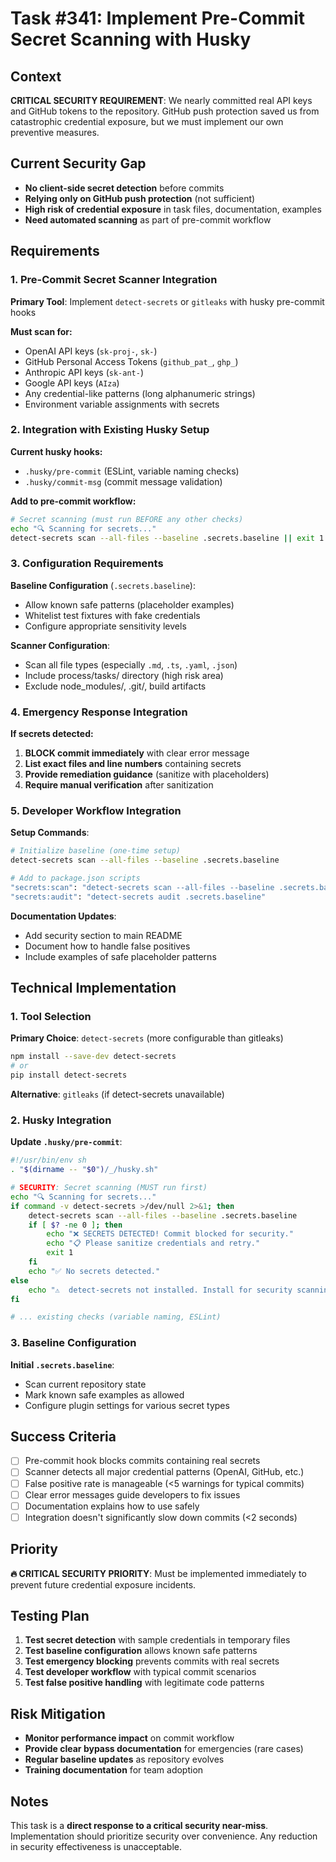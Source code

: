 # Task #341: Implement Pre-Commit Secret Scanning with Husky

## Context

**CRITICAL SECURITY REQUIREMENT**: We nearly committed real API keys and GitHub tokens to the repository. GitHub push protection saved us from catastrophic credential exposure, but we must implement our own preventive measures.

## Current Security Gap

- **No client-side secret detection** before commits
- **Relying only on GitHub push protection** (not sufficient)
- **High risk of credential exposure** in task files, documentation, examples
- **Need automated scanning** as part of pre-commit workflow

## Requirements

### 1. Pre-Commit Secret Scanner Integration

**Primary Tool**: Implement `detect-secrets` or `gitleaks` with husky pre-commit hooks

**Must scan for:**
- OpenAI API keys (`sk-proj-`, `sk-`)
- GitHub Personal Access Tokens (`github_pat_`, `ghp_`)
- Anthropic API keys (`sk-ant-`)
- Google API keys (`AIza`)
- Any credential-like patterns (long alphanumeric strings)
- Environment variable assignments with secrets

### 2. Integration with Existing Husky Setup

**Current husky hooks:**
- `.husky/pre-commit` (ESLint, variable naming checks)
- `.husky/commit-msg` (commit message validation)

**Add to pre-commit workflow:**
```bash
# Secret scanning (must run BEFORE any other checks)
echo "🔍 Scanning for secrets..."
detect-secrets scan --all-files --baseline .secrets.baseline || exit 1
```

### 3. Configuration Requirements

**Baseline Configuration** (`.secrets.baseline`):
- Allow known safe patterns (placeholder examples)
- Whitelist test fixtures with fake credentials
- Configure appropriate sensitivity levels

**Scanner Configuration**:
- Scan all file types (especially `.md`, `.ts`, `.yaml`, `.json`)
- Include process/tasks/ directory (high risk area)
- Exclude node_modules/, .git/, build artifacts

### 4. Emergency Response Integration

**If secrets detected:**
1. **BLOCK commit immediately** with clear error message
2. **List exact files and line numbers** containing secrets
3. **Provide remediation guidance** (sanitize with placeholders)
4. **Require manual verification** after sanitization

### 5. Developer Workflow Integration

**Setup Commands**:
```bash
# Initialize baseline (one-time setup)
detect-secrets scan --all-files --baseline .secrets.baseline

# Add to package.json scripts
"secrets:scan": "detect-secrets scan --all-files --baseline .secrets.baseline",
"secrets:audit": "detect-secrets audit .secrets.baseline"
```

**Documentation Updates**:
- Add security section to main README
- Document how to handle false positives
- Include examples of safe placeholder patterns

## Technical Implementation

### 1. Tool Selection

**Primary Choice**: `detect-secrets` (more configurable than gitleaks)
```bash
npm install --save-dev detect-secrets
# or
pip install detect-secrets
```

**Alternative**: `gitleaks` (if detect-secrets unavailable)

### 2. Husky Integration

**Update `.husky/pre-commit`**:
```bash
#!/usr/bin/env sh
. "$(dirname -- "$0")/_/husky.sh"

# SECURITY: Secret scanning (MUST run first)
echo "🔍 Scanning for secrets..."
if command -v detect-secrets >/dev/null 2>&1; then
    detect-secrets scan --all-files --baseline .secrets.baseline
    if [ $? -ne 0 ]; then
        echo "❌ SECRETS DETECTED! Commit blocked for security."
        echo "📋 Please sanitize credentials and retry."
        exit 1
    fi
    echo "✅ No secrets detected."
else
    echo "⚠️  detect-secrets not installed. Install for security scanning."
fi

# ... existing checks (variable naming, ESLint)
```

### 3. Baseline Configuration

**Initial `.secrets.baseline`**:
- Scan current repository state
- Mark known safe examples as allowed
- Configure plugin settings for various secret types

## Success Criteria

- [ ] Pre-commit hook blocks commits containing real secrets
- [ ] Scanner detects all major credential patterns (OpenAI, GitHub, etc.)
- [ ] False positive rate is manageable (<5 warnings for typical commits)
- [ ] Clear error messages guide developers to fix issues
- [ ] Documentation explains how to use safely
- [ ] Integration doesn't significantly slow down commits (<2 seconds)

## Priority

**🔥 CRITICAL SECURITY PRIORITY**: Must be implemented immediately to prevent future credential exposure incidents.

## Testing Plan

1. **Test secret detection** with sample credentials in temporary files
2. **Test baseline configuration** allows known safe patterns
3. **Test emergency blocking** prevents commits with real secrets
4. **Test developer workflow** with typical commit scenarios
5. **Test false positive handling** with legitimate code patterns

## Risk Mitigation

- **Monitor performance impact** on commit workflow
- **Provide clear bypass documentation** for emergencies (rare cases)
- **Regular baseline updates** as repository evolves
- **Training documentation** for team adoption

## Notes

This task is a **direct response to a critical security near-miss**. Implementation should prioritize security over convenience. Any reduction in security effectiveness is unacceptable.
